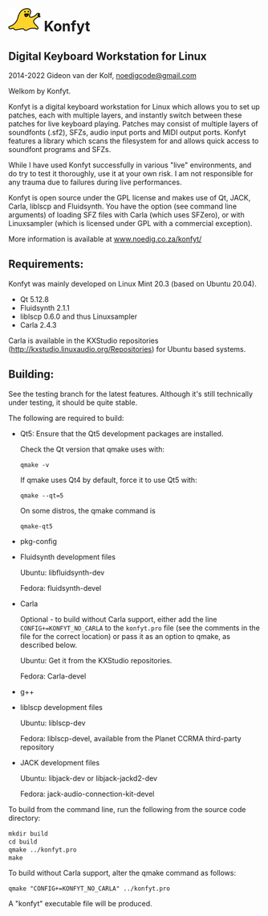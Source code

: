 ![Konfyt Logo](icons/konfytReadmeLogo.png)
Konfyt
======
Digital Keyboard Workstation for Linux
--------------------------------------

2014-2022 Gideon van der Kolf, noedigcode@gmail.com

Welkom by Konfyt.

Konfyt is a digital keyboard workstation for Linux which allows you to set up
patches, each with multiple layers, and instantly switch between these patches
for live keyboard playing. Patches may consist of multiple layers of soundfonts
(.sf2), SFZs, audio input ports and MIDI output ports. Konfyt features a library
which scans the filesystem for and allows quick access to soundfont programs and
SFZs.

While I have used Konfyt successfully in various "live" environments, and do try
to test it thoroughly, use it at your own risk. I am not responsible for any trauma
due to failures during live performances.

Konfyt is open source under the GPL license and makes use of Qt, JACK, Carla,
liblscp and Fluidsynth. You have the option (see command line arguments) of
loading SFZ files with Carla (which uses SFZero), or with Linuxsampler (which
is licensed under GPL with a commercial exception).

More information is available at www.noedig.co.za/konfyt/


Requirements:
-------------
Konfyt was mainly developed on Linux Mint 20.3 (based on Ubuntu 20.04).
* Qt 5.12.8
* Fluidsynth 2.1.1
* liblscp 0.6.0 and thus Linuxsampler
* Carla 2.4.3

Carla is available in the KXStudio repositories (http://kxstudio.linuxaudio.org/Repositories)
for Ubuntu based systems.


Building:
---------
See the testing branch for the latest features. Although it's still technically
under testing, it should be quite stable.

The following are required to build:

* Qt5: Ensure that the Qt5 development packages are installed.

  Check the Qt version that qmake uses with:
  ```
  qmake -v
  ```

  If qmake uses Qt4 by default, force it to use Qt5 with:
  ```
  qmake --qt=5
  ```
  
  On some distros, the qmake command is
  ```
  qmake-qt5
  ```

* pkg-config

* Fluidsynth development files
  
  Ubuntu: libfluidsynth-dev
  
  Fedora: fluidsynth-devel

* Carla

  Optional - to build without Carla support, either add the line `CONFIG+=KONFYT_NO_CARLA` to the `konfyt.pro` file (see the comments in the file for the correct location) or pass it as an option to qmake, as described below.
  
  Ubuntu: Get it from the KXStudio repositories.
  
  Fedora: Carla-devel

* g++

* liblscp development files
  
  Ubuntu: liblscp-dev
  
  Fedora: liblscp-devel, available from the Planet CCRMA third-party repository

* JACK development files

  Ubuntu: libjack-dev or libjack-jackd2-dev
  
  Fedora: jack-audio-connection-kit-devel


To build from the command line, run the following from the source code directory:
```
mkdir build
cd build
qmake ../konfyt.pro
make
```

To build without Carla support, alter the qmake command as follows:
```
qmake "CONFIG+=KONFYT_NO_CARLA" ../konfyt.pro
```

A "konfyt" executable file will be produced.

